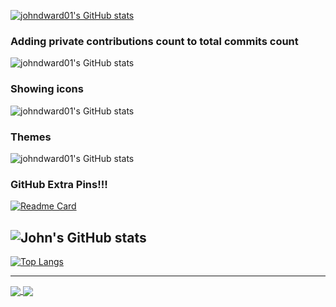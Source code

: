 [![johndward01's GitHub stats](https://github-readme-stats-delta-liart.vercel.app/api?username=johndward01)](https://github.com/johndward01/github-readme-stats)

### Adding private contributions count to total commits count

![johndward01's GitHub stats](https://github-readme-stats-delta-liart.vercel.app/api?username=johndward01&count_private=true)

### Showing icons

![johndward01's GitHub stats](https://github-readme-stats-delta-liart.vercel.app/api?username=johndward01&show_icons=true)

### Themes

![johndward01's GitHub stats](https://github-readme-stats-delta-liart.vercel.app/api?username=johndward01&show_icons=true&theme=react)

### GitHub Extra Pins!!!

[![Readme Card](https://github-readme-stats-delta-liart.vercel.app/api/pin/?username=johndward01&repo=github-readme-stats)](https://github.com/johndward01/github-readme-stats)

![John's GitHub stats](https://github-readme-stats-delta-liart.vercel.app/api?username=johndward01&show_icons=true&theme=react)
------------------------------------------------------------------------------------------------------
[![Top Langs](https://github-readme-stats-delta-liart.vercel.app/api/top-langs/?username=johndward01&layout=compactshow_icons=true&theme=react)](https://github.com/johndward01/github-readme-stats)

___

<a href="https://github.com/anuraghazra/github-readme-stats">
  <img align="center" src="https://github-readme-stats.vercel.app/api/pin/?username=anuraghazra&repo=github-readme-stats" />
</a>
<a href="https://github.com/anuraghazra/convoychat">
  <img align="center" src="https://github-readme-stats.vercel.app/api/pin/?username=anuraghazra&repo=convoychat" />
</a>
